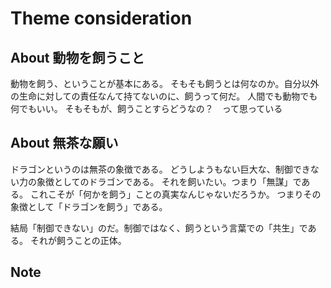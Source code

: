 # Theme consideration

## About 動物を飼うこと

動物を飼う、ということが基本にある。
そもそも飼うとは何なのか。自分以外の生命に対しての責任なんて持てないのに、飼うって何だ。
人間でも動物でも何でもいい。
そもそもが、飼うことすらどうなの？　って思っている

## About 無茶な願い

ドラゴンというのは無茶の象徴である。
どうしようもない巨大な、制御できない力の象徴としてのドラゴンである。
それを飼いたい。つまり「無謀」である。
これこそが「何かを飼う」ことの真実なんじゃないだろうか。
つまりその象徴として「ドラゴンを飼う」である。

結局「制御できない」のだ。制御ではなく、飼うという言葉での「共生」である。
それが飼うことの正体。

## Note


